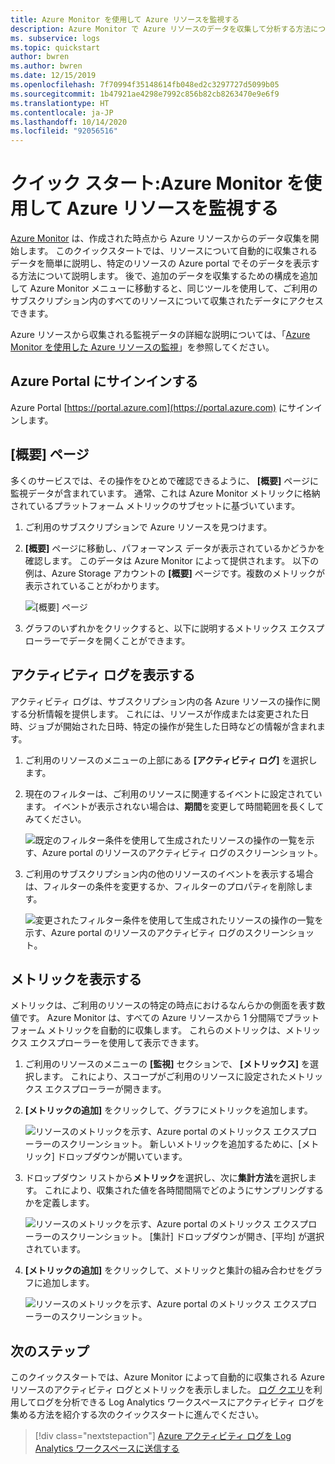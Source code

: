 ```yaml
---
title: Azure Monitor を使用して Azure リソースを監視する
description: Azure Monitor で Azure リソースのデータを収集して分析する方法について説明します。
ms. subservice: logs
ms.topic: quickstart
author: bwren
ms.author: bwren
ms.date: 12/15/2019
ms.openlocfilehash: 7f70994f35148614fb048ed2c3297727d5099b05
ms.sourcegitcommit: 1b47921ae4298e7992c856b82cb8263470e9e6f9
ms.translationtype: HT
ms.contentlocale: ja-JP
ms.lasthandoff: 10/14/2020
ms.locfileid: "92056516"
---
```

# <a name="quickstart-monitor-an-azure-resource-with-azure-monitor"></a>クイック スタート:Azure Monitor を使用して Azure リソースを監視する
[Azure Monitor](../overview.md) は、作成された時点から Azure リソースからのデータ収集を開始します。 このクイックスタートでは、リソースについて自動的に収集されるデータを簡単に説明し、特定のリソースの Azure portal でそのデータを表示する方法について説明します。 後で、追加のデータを収集するための構成を追加して Azure Monitor メニューに移動すると、同じツールを使用して、ご利用のサブスクリプション内のすべてのリソースについて収集されたデータにアクセスできます。

Azure リソースから収集される監視データの詳細な説明については、「[Azure Monitor を使用した Azure リソースの監視](../insights/monitor-azure-resource.md)」を参照してください。


## <a name="sign-in-to-azure-portal"></a>Azure Portal にサインインする

Azure Portal [https://portal.azure.com](https://portal.azure.com) にサインインします。 


## <a name="overview-page"></a>[概要] ページ
多くのサービスでは、その操作をひとめで確認できるように、 **[概要]** ページに監視データが含まれています。 通常、これは Azure Monitor メトリックに格納されているプラットフォーム メトリックのサブセットに基づいています。

1. ご利用のサブスクリプションで Azure リソースを見つけます。
2. **[概要]** ページに移動し、パフォーマンス データが表示されているかどうかを確認します。 このデータは Azure Monitor によって提供されます。 以下の例は、Azure Storage アカウントの **[概要]** ページです。複数のメトリックが表示されていることがわかります。

    ![[概要] ページ](media/quick-monitor-azure-resource/overview.png)

3. グラフのいずれかをクリックすると、以下に説明するメトリックス エクスプローラーでデータを開くことができます。

## <a name="view-the-activity-log"></a>アクティビティ ログを表示する
アクティビティ ログは、サブスクリプション内の各 Azure リソースの操作に関する分析情報を提供します。 これには、リソースが作成または変更された日時、ジョブが開始された日時、特定の操作が発生した日時などの情報が含まれます。

1. ご利用のリソースのメニューの上部にある **[アクティビティ ログ]** を選択します。
2. 現在のフィルターは、ご利用のリソースに関連するイベントに設定されています。 イベントが表示されない場合は、**期間**を変更して時間範囲を長くしてみてください。

    ![既定のフィルター条件を使用して生成されたリソースの操作の一覧を示す、Azure portal のリソースのアクティビティ ログのスクリーンショット。](media/quick-monitor-azure-resource/activity-log-resource.png)

4. ご利用のサブスクリプション内の他のリソースのイベントを表示する場合は、フィルターの条件を変更するか、フィルターのプロパティを削除します。

    ![変更されたフィルター条件を使用して生成されたリソースの操作の一覧を示す、Azure portal のリソースのアクティビティ ログのスクリーンショット。](media/quick-monitor-azure-resource/activity-log-all.png)



## <a name="view-metrics"></a>メトリックを表示する
メトリックは、ご利用のリソースの特定の時点におけるなんらかの側面を表す数値です。 Azure Monitor は、すべての Azure リソースから 1 分間隔でプラットフォーム メトリックを自動的に収集します。 これらのメトリックは、メトリックス エクスプローラーを使用して表示できます。

1. ご利用のリソースのメニューの **[監視]** セクションで、 **[メトリックス]** を選択します。 これにより、スコープがご利用のリソースに設定されたメトリックス エクスプローラーが開きます。
2. **[メトリックの追加]** をクリックして、グラフにメトリックを追加します。
   
   ![リソースのメトリックを示す、Azure portal のメトリックス エクスプローラーのスクリーンショット。 新しいメトリックを追加するために、[メトリック] ドロップダウンが開いています。](media/quick-monitor-azure-resource/metrics-explorer-01.png)
   
4. ドロップダウン リストから**メトリック**を選択し、次に**集計方法**を選択します。 これにより、収集された値を各時間間隔でどのようにサンプリングするかを定義します。

    ![リソースのメトリックを示す、Azure portal のメトリックス エクスプローラーのスクリーンショット。 [集計] ドロップダウンが開き、[平均] が選択されています。](media/quick-monitor-azure-resource/metrics-explorer-02.png)

5. **[メトリックの追加]** をクリックして、メトリックと集計の組み合わせをグラフに追加します。

    ![リソースのメトリックを示す、Azure portal のメトリックス エクスプローラーのスクリーンショット。](media/quick-monitor-azure-resource/metrics-explorer-03.png)



## <a name="next-steps"></a>次のステップ
このクイックスタートでは、Azure Monitor によって自動的に収集される Azure リソースのアクティビティ ログとメトリックを表示しました。 [ログ クエリ](../log-query/log-query-overview.md)を利用してログを分析できる Log Analytics ワークスペースにアクティビティ ログを集める方法を紹介する次のクイックスタートに進んでください。

> [!div class="nextstepaction"]
> [Azure アクティビティ ログを Log Analytics ワークスペースに送信する](https://docs.microsoft.com/azure/azure-monitor/learn/quick-collect-activity-log-portal)

